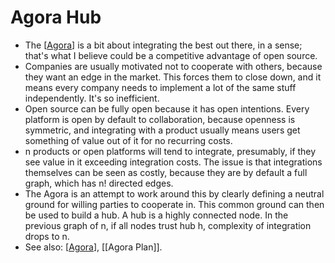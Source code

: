 # Agora Hub

- The [[Agora]] is a bit about integrating the best out there, in a sense; that's what I believe could be a competitive advantage of open source.
- Companies are usually motivated not to cooperate with others, because they want an edge in the market. This forces them to close down, and it means every company needs to implement a lot of the same stuff independently. It's so inefficient.
- Open source can be fully open because it has open intentions. Every platform is open by default to collaboration, because openness is symmetric, and integrating with a product usually means users get something of value out of it for no recurring costs.
- n products or open platforms will tend to integrate, presumably, if they see value in it exceeding integration costs. The issue is that integrations themselves can be seen as costly, because they are by default a full graph, which has n! directed edges.
- The Agora is an attempt to work around this by clearly defining a neutral ground for willing parties to cooperate in. This common ground can then be used to build a hub. A hub is a highly connected node. In the previous graph of n, if all nodes trust hub h, complexity of integration drops to n.
- See also: [[Agora]], [[Agora Plan]].

[//begin]: # "Autogenerated link references for markdown compatibility"
[agora]: agora "Agora"
[agora-plan]: agora-plan "Agora Plan"
[//end]: # "Autogenerated link references"